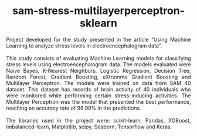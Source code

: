 <div align="center">

# sam-stress-multilayerperceptron-sklearn

<div align="justify">
Project developed for the study presented in the article “Using Machine Learning to analyze stress levels in electroencephalogram data”. 
<br><br>
This study consists of evaluating Machine Learning models for classifying stress levels using electroencephalogram data. The models evaluated were Naive Bayes, K-Nearest Neighbors, Logistic Regression, Decision Tree, Random Forest, Gradient Boosting, eXtremme Gradient Boosting and Multilayer Perceptron. The models were trained on data from SAM 40 dataset. This dataset has records of brain activity of 40 individuals who were monitored while performing certain stress-inducing activities. The Multilayer Perceptron was the model that presented the best performance, reaching an accuracy rate of 98.99% in the predictions.
<br><br>
The libraries used in the project were: scikit-learn, Pandas, XGBoost, Imbalanced-learn, Matplotlib, scipy, Seaborn, Tensorflow and Keras.
